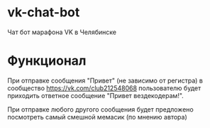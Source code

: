 # vk-chat-bot
Чат бот марафона VK в Челябинске

# Функционал

При отправке сообщения "Привет" (не зависимо от регистра) в сообщество https://vk.com/club212548068
пользователю будет приходить ответное сообщение "Привет вездекодерам!".

При отправке любого другого сообщения будет предложено посмотреть самый смешной мемасик (по мнению автора)
